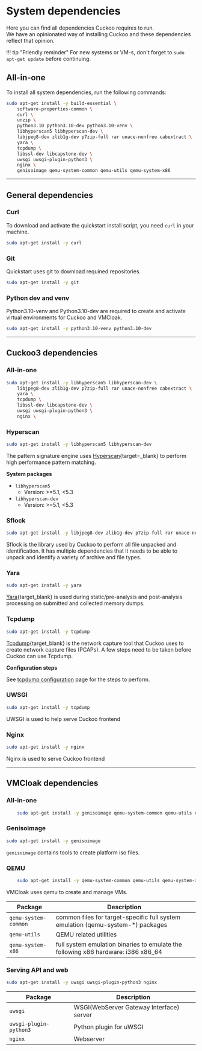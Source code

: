 # System dependencies

Here you can find all dependencies Cuckoo requires to run.  
We have an opinionated way of installing Cuckoo and these dependencies reflect that opinion.  

!!! tip "Friendly reminder"
    For new systems or VM-s, don't forget to `sudo apt-get update` before 
    continuing.

## All-in-one

To install all system dependencies, run the following commands:
```bash
sudo apt-get install -y build-essential \
    software-properties-common \
    curl \
    unzip \
    python3.10 python3.10-dev python3.10-venv \
    libhyperscan5 libhyperscan-dev \
    libjpeg8-dev zlib1g-dev p7zip-full rar unace-nonfree cabextract \
    yara \
    tcpdump \
    libssl-dev libcapstone-dev \
    uwsgi uwsgi-plugin-python3 \
    nginx \
    genisoimage qemu-system-common qemu-utils qemu-system-x86
```

---

## General dependencies

### Curl
To download and activate the quickstart install script, you need `curl` in your
machine.  

```bash
sudo apt-get install -y curl
```

### Git
Quickstart uses git to download requined repositories.

```bash
sudo apt-get install -y git
```

### Python dev and venv

Python3.10-venv and Python3.10-dev are required to create and activate virtual environments for
Cuckoo and VMCloak.

```bash
sudo apt-get install -y python3.10-venv python3.10-dev
```

---

## Cuckoo3 dependencies
### All-in-one
```bash
sudo apt-get install -y libhyperscan5 libhyperscan-dev \
    libjpeg8-dev zlib1g-dev p7zip-full rar unace-nonfree cabextract \
    yara \
    tcpdump \
    libssl-dev libcapstone-dev \
    uwsgi uwsgi-plugin-python3 \
    nginx \
```

### Hyperscan
```bash
sudo apt-get install -y libhyperscan5 libhyperscan-dev
```

The pattern signature engine uses [Hyperscan](https://www.hyperscan.io/about/){target=_blank} to perform high performance pattern matching.

**System packages**

- `libhyperscan5`
    - Version: >=5.1, <5.3
- `libhyperscan-dev`
    - Version: >=5.1, <5.3

### Sflock
```bash
sudo apt-get install -y libjpeg8-dev zlib1g-dev p7zip-full rar unace-nonfree cabextract
```

Sflock is the library used by Cuckoo to perform all file unpacked and identification. It has multiple dependencies that it needs
to be able to unpack and identify a variety of archive and file types.

### Yara
```bash
sudo apt-get install -y yara
```

[Yara](https://virustotal.github.io/yara/){target_blank} is used during static/pre-analysis and post-analysis processing on submitted and collected memory dumps.

### Tcpdump
```bash
sudo apt-get install -y tcpdump
```

[Tcpdump](https://www.tcpdump.org/){target_blank} is the network capture tool that Cuckoo uses to create network capture files (PCAPs). A few steps need to be taken before Cuckoo can use Tcpdump. 


**Configuration steps**

See [tcpdump configuration](../configuring/system.md#tcpdump) page for the steps to perform.

### UWSGI
```bash
sudo apt-get install -y tcpdump
```

UWSGI is used to help serve Cuckoo frontend

### Nginx
```bash
sudo apt-get install -y nginx
```

Nginx is used to serve Cuckoo frontend

---

## VMCloak dependencies
### All-in-one
```bash
    sudo apt-get install -y genisoimage qemu-system-common qemu-utils qemu-system-x86
```

### Genisoimage
```bash
sudo apt-get install -y genisoimage
```

`genisoimage` contains tools to create platform iso files.

### QEMU
```bash
    sudo apt-get install -y qemu-system-common qemu-utils qemu-system-x86
```
VMCloak uses qemu to create and manage VMs.  

| Package |  Description |
|---|---|
|`qemu-system-common`|common files for target-specific full system emulation (qemu-system-*) packages|
|`qemu-utils`|QEMU related utilities|
|`qemu-system-x86`|full system emulation binaries to emulate the following x86 hardware: i386 x86_64|

### Serving API and web
```bash 
sudo apt-get install -y uwsgi uwsgi-plugin-python3 nginx
```

| Package |  Description |
|---|---|
|`uwsgi`|WSGI(WebServer Gateway Interface) server|
|`uwsgi-plugin-python3`|Python plugin for uWSGI|
|`nginx`|Webserver|

